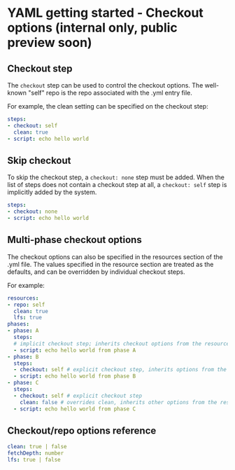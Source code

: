 # YAML getting started - Checkout options (internal only, public preview soon)

## Checkout step

The `checkout` step can be used to control the checkout options. The well-known \"self\" repo is the repo associated with the .yml entry file.

For example, the clean setting can be specified on the checkout step:

```yaml
steps:
- checkout: self
  clean: true
- script: echo hello world
```

## Skip checkout

To skip the checkout step, a `checkout: none` step must be added. When the list of steps does not contain a checkout step at all, a `checkout: self` step is implicitly added by the system.

```yaml
steps:
- checkout: none
- script: echo hello world
```

## Multi-phase checkout options

The checkout options can also be specified in the resources section of the .yml file. The values specified in the resource section are treated as the defaults, and can be overridden by individual checkout steps.

For example:

```yaml
resources:
- repo: self
  clean: true
  lfs: true
phases:
- phase: A
  steps:
  # implicit checkout step; inherits checkout options from the resources section
  - script: echo hello world from phase A
- phase: B
  steps:
  - checkout: self # explicit checkout step, inherits options from the resources section
  - script: echo hello world from phase B
- phase: C
  steps:
  - checkout: self # explicit checkout step
    clean: false # overrides clean, inherits other options from the resources section
  - script: echo hello world from phase C
```

## Checkout/repo options reference

```yaml
clean: true | false
fetchDepth: number
lfs: true | false
```
